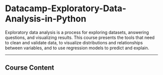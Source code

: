# Datacamp-Exploratory-Data-Analysis-in-Python
 Exploratory data analysis is a process for exploring datasets, answering questions, and visualizing results.  This course presents the tools that need to clean and validate data, to visualize distributions and relationships between variables, and to use regression models to predict and explain.

---

## Course Content


